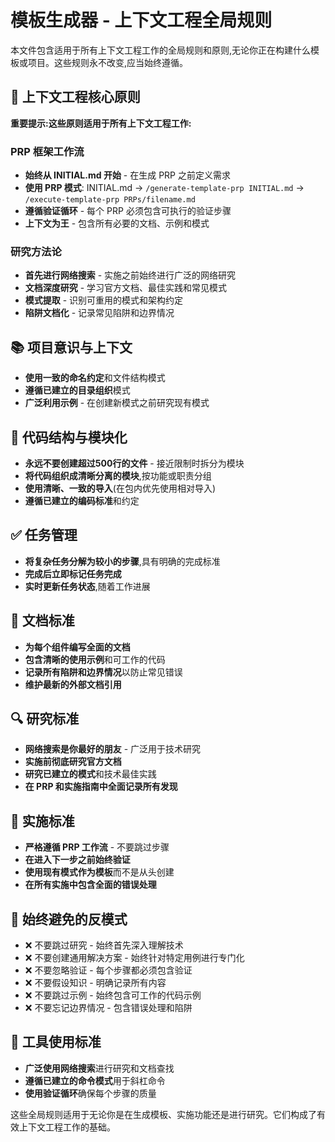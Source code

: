 # 模板生成器 - 上下文工程全局规则

本文件包含适用于所有上下文工程工作的全局规则和原则,无论你正在构建什么模板或项目。这些规则永不改变,应当始终遵循。

## 🔄 上下文工程核心原则

**重要提示:这些原则适用于所有上下文工程工作:**

### PRP 框架工作流
- **始终从 INITIAL.md 开始** - 在生成 PRP 之前定义需求
- **使用 PRP 模式**: INITIAL.md → `/generate-template-prp INITIAL.md` → `/execute-template-prp PRPs/filename.md`
- **遵循验证循环** - 每个 PRP 必须包含可执行的验证步骤
- **上下文为王** - 包含所有必要的文档、示例和模式

### 研究方法论
- **首先进行网络搜索** - 实施之前始终进行广泛的网络研究
- **文档深度研究** - 学习官方文档、最佳实践和常见模式
- **模式提取** - 识别可重用的模式和架构约定
- **陷阱文档化** - 记录常见陷阱和边界情况

## 📚 项目意识与上下文

- **使用一致的命名约定**和文件结构模式
- **遵循已建立的目录组织**模式
- **广泛利用示例** - 在创建新模式之前研究现有模式

## 🧱 代码结构与模块化

- **永远不要创建超过500行的文件** - 接近限制时拆分为模块
- **将代码组织成清晰分离的模块**,按功能或职责分组
- **使用清晰、一致的导入**(在包内优先使用相对导入)
- **遵循已建立的编码标准**和约定

## ✅ 任务管理

- **将复杂任务分解为较小的步骤**,具有明确的完成标准
- **完成后立即标记任务完成**
- **实时更新任务状态**,随着工作进展

## 📎 文档标准

- **为每个组件编写全面的文档**
- **包含清晰的使用示例**和可工作的代码
- **记录所有陷阱和边界情况**以防止常见错误
- **维护最新的外部文档引用**

## 🔍 研究标准

- **网络搜索是你最好的朋友** - 广泛用于技术研究
- **实施前彻底研究官方文档**
- **研究已建立的模式**和技术最佳实践
- **在 PRP 和实施指南中全面记录所有发现**

## 🎯 实施标准

- **严格遵循 PRP 工作流** - 不要跳过步骤
- **在进入下一步之前始终验证**
- **使用现有模式作为模板**而不是从头创建
- **在所有实施中包含全面的错误处理**

## 🚫 始终避免的反模式

- ❌ 不要跳过研究 - 始终首先深入理解技术
- ❌ 不要创建通用解决方案 - 始终针对特定用例进行专门化
- ❌ 不要忽略验证 - 每个步骤都必须包含验证
- ❌ 不要假设知识 - 明确记录所有内容
- ❌ 不要跳过示例 - 始终包含可工作的代码示例
- ❌ 不要忘记边界情况 - 包含错误处理和陷阱

## 🔧 工具使用标准

- **广泛使用网络搜索**进行研究和文档查找
- **遵循已建立的命令模式**用于斜杠命令
- **使用验证循环**确保每个步骤的质量

这些全局规则适用于无论你是在生成模板、实施功能还是进行研究。它们构成了有效上下文工程工作的基础。
